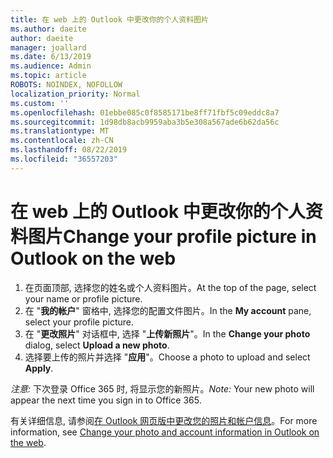 ```yaml
---
title: 在 web 上的 Outlook 中更改你的个人资料图片
ms.author: daeite
author: daeite
manager: joallard
ms.date: 6/13/2019
ms.audience: Admin
ms.topic: article
ROBOTS: NOINDEX, NOFOLLOW
localization_priority: Normal
ms.custom: ''
ms.openlocfilehash: 01ebbe085c0f8585171be8ff71fbf5c09eddc8a7
ms.sourcegitcommit: 1d98db8acb9959aba3b5e308a567ade6b62da56c
ms.translationtype: MT
ms.contentlocale: zh-CN
ms.lasthandoff: 08/22/2019
ms.locfileid: "36557203"
---
```

# <a name="change-your-profile-picture-in-outlook-on-the-web"></a><span data-ttu-id="d50fe-102">在 web 上的 Outlook 中更改你的个人资料图片</span><span class="sxs-lookup"><span data-stu-id="d50fe-102">Change your profile picture in Outlook on the web</span></span>

1. <span data-ttu-id="d50fe-103">在页面顶部, 选择您的姓名或个人资料图片。</span><span class="sxs-lookup"><span data-stu-id="d50fe-103">At the top of the page, select your name or profile picture.</span></span>
1. <span data-ttu-id="d50fe-104">在 "**我的帐户**" 窗格中, 选择您的配置文件图片。</span><span class="sxs-lookup"><span data-stu-id="d50fe-104">In the **My account** pane, select your profile picture.</span></span>
1. <span data-ttu-id="d50fe-105">在 "**更改照片**" 对话框中, 选择 "**上传新照片**"。</span><span class="sxs-lookup"><span data-stu-id="d50fe-105">In the **Change your photo** dialog, select **Upload a new photo**.</span></span>
1. <span data-ttu-id="d50fe-106">选择要上传的照片并选择 "**应用**"。</span><span class="sxs-lookup"><span data-stu-id="d50fe-106">Choose a photo to upload and select **Apply**.</span></span>

<span data-ttu-id="d50fe-107">*注意:* 下次登录 Office 365 时, 将显示您的新照片。</span><span class="sxs-lookup"><span data-stu-id="d50fe-107">*Note:* Your new photo will appear the next time you sign in to Office 365.</span></span>

<span data-ttu-id="d50fe-108">有关详细信息, 请参阅[在 Outlook 网页版中更改您的照片和帐户信息](https://support.office.com/article/b2dbb289-851d-4bed-93c3-3e136f5659ec)。</span><span class="sxs-lookup"><span data-stu-id="d50fe-108">For more information, see [Change your photo and account information in Outlook on the web](https://support.office.com/article/b2dbb289-851d-4bed-93c3-3e136f5659ec).</span></span>